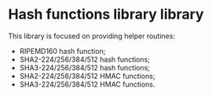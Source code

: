 # Hash functions library library

This library is focused on providing helper routines:

* RIPEMD160 hash function;
* SHA2-224/256/384/512 hash functions;
* SHA3-224/256/384/512 hash functions;
* SHA2-224/256/384/512 HMAC functions;
* SHA3-224/256/384/512 HMAC functions.

